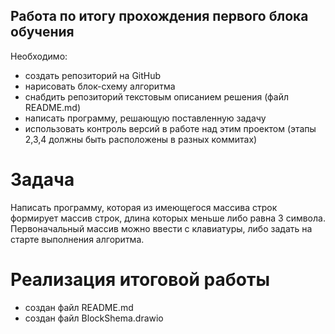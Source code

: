 ## Работа по итогу прохождения первого блока обучения
Необходимо:
- создать репозиторий на GitHub
- нарисовать блок-схему алгоритма
- снабдить репозиторий текстовым описанием решения (файл README.md)
- написать программу, решающую поставленную задачу
- использовать контроль версий в работе над этим проектом (этапы 2,3,4 должны быть расположены в разных коммитах)

# Задача
Написать программу, которая из имеющегося массива строк формирует массив строк, длина которых меньше либо равна 3 символа. Первоначальный массив можно ввести с клавиатуры, либо задать на старте выполнения алгоритма. 

# Реализация итоговой работы
- создан файл README.md
- создан файл BlockShema.drawio
